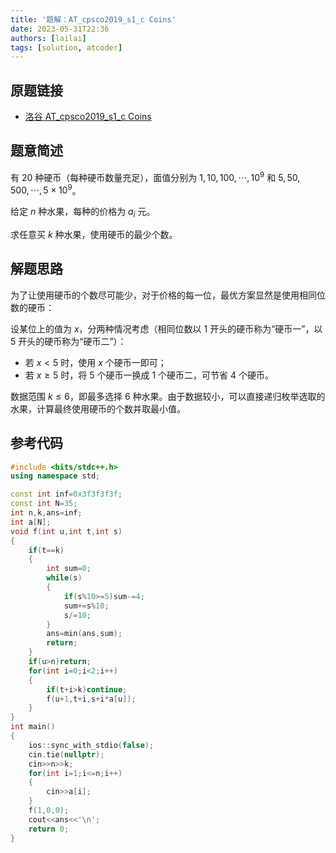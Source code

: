 ```yaml
---
title: '题解：AT_cpsco2019_s1_c Coins'
date: 2023-05-31T22:36
authors: [lailai]
tags: [solution, atcoder]
---
```


## 原题链接

- [洛谷 AT_cpsco2019_s1_c Coins](https://www.luogu.com.cn/problem/AT_cpsco2019_s1_c)

<!-- truncate -->

## 题意简述

有 $20$ 种硬币（每种硬币数量充足），面值分别为 $1,10,100,\cdots,10^{9}$ 和 $5,50,500,\cdots,5\times10^{9}$。

给定 $n$ 种水果，每种的价格为 $a_i$ 元。

求任意买 $k$ 种水果，使用硬币的最少个数。

## 解题思路

为了让使用硬币的个数尽可能少，对于价格的每一位，最优方案显然是使用相同位数的硬币：

设某位上的值为 $x$，分两种情况考虑（相同位数以 $1$ 开头的硬币称为“硬币一”，以 $5$ 开头的硬币称为“硬币二”）：

- 若 $x<5$ 时，使用 $x$ 个硬币一即可；
- 若 $x\ge5$ 时，将 $5$ 个硬币一换成 $1$ 个硬币二，可节省 $4$ 个硬币。

数据范围 $k\le6$，即最多选择 $6$ 种水果。由于数据较小，可以直接递归枚举选取的水果，计算最终使用硬币的个数并取最小值。

## 参考代码

```cpp
#include <bits/stdc++.h>
using namespace std;

const int inf=0x3f3f3f3f;
const int N=35;
int n,k,ans=inf;
int a[N];
void f(int u,int t,int s)
{
	if(t==k)
	{
		int sum=0;
		while(s)
		{
			if(s%10>=5)sum-=4;
			sum+=s%10;
			s/=10;
		}
		ans=min(ans,sum);
		return;
	}
	if(u>n)return;
	for(int i=0;i<2;i++)
	{
		if(t+i>k)continue;
		f(u+1,t+i,s+i*a[u]);
	}
}
int main()
{
	ios::sync_with_stdio(false);
	cin.tie(nullptr);
	cin>>n>>k;
	for(int i=1;i<=n;i++)
	{
		cin>>a[i];
	}
	f(1,0,0);
	cout<<ans<<'\n';
	return 0;
}
```
